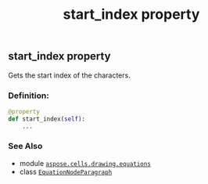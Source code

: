 ﻿---
title: start_index property
second_title: Aspose.Cells for Python via .NET API References
description: 
type: docs
weight: 180
url: /aspose.cells.drawing.equations/equationnodeparagraph/start_index/
is_root: false
---

## start_index property


Gets the start index of the characters.
### Definition:
```python
@property
def start_index(self):
    ...
```

### See Also
* module [`aspose.cells.drawing.equations`](../../)
* class [`EquationNodeParagraph`](/cells/python-net/aspose.cells.drawing.equations/equationnodeparagraph)
